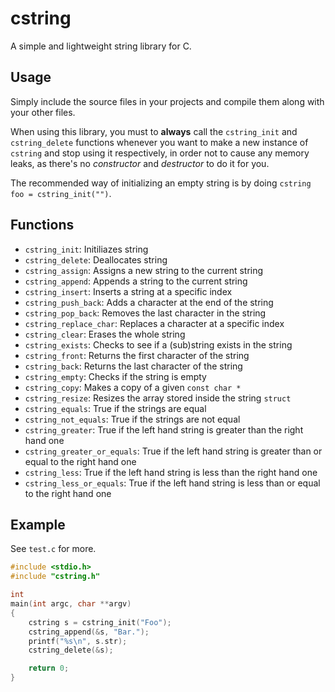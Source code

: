 # cstring

A simple and lightweight string library for C.

## Usage

Simply include the source files in your projects and compile them
along with your other files.  

When using this library, you must to **always** call the `cstring_init` and `cstring_delete` 
functions whenever you want to make a new instance of `cstring` and stop using it respectively,
in order not to cause any memory leaks, as there's no *constructor* and *destructor* to do it for you.  

The recommended way of initializing an empty string is by doing `cstring foo = cstring_init("")`.

## Functions

* `cstring_init`: Initiliazes string
* `cstring_delete`: Deallocates string
* `cstring_assign`: Assigns a new string to the current string
* `cstring_append`: Appends a string to the current string
* `cstring_insert`: Inserts a string at a specific index
* `cstring_push_back`: Adds a character at the end of the string
* `cstring_pop_back`: Removes the last character in the string
* `cstring_replace_char`: Replaces a character at a specific index
* `cstring_clear`: Erases the whole string
* `cstring_exists`: Checks to see if a (sub)string exists in the string
* `cstring_front`: Returns the first character of the string
* `cstring_back`: Returns the last character of the string
* `cstring_empty`: Checks if the string is empty
* `cstring_copy`: Makes a copy of a given `const char *`
* `cstring_resize`: Resizes the array stored inside the string `struct`
* `cstring_equals`: True if the strings are equal
* `cstring_not_equals`: True if the strings are not equal
* `cstring_greater`: True if the left hand string is greater than the right hand one
* `cstring_greater_or_equals`: True if the left hand string is greater than or equal to the right hand one
* `cstring_less`: True if the left hand string is less than the right hand one
* `cstring_less_or_equals`: True if the left hand string is less than or equal to the right hand one

## Example

See `test.c` for more.

```c
#include <stdio.h>
#include "cstring.h"

int
main(int argc, char **argv)
{
    cstring s = cstring_init("Foo");
    cstring_append(&s, "Bar.");
    printf("%s\n", s.str);
    cstring_delete(&s);

    return 0;
}
```
